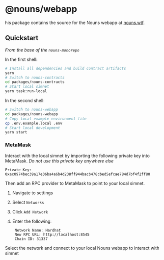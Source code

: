 # @nouns/webapp

his package contains the source for the Nouns webapp at [nouns.wtf](https://nouns.wtf).

## Quickstart

_From the base of the `nouns-monorepo`_

In the first shell:

```sh
# Install all dependencies and build contract artifacts
yarn
# Switch to nouns-contracts
cd packages/nouns-contracts
# Start local simnet
yarn task:run-local
```

In the second shell:

```sh
# Switch to nouns-webapp
cd packages/nouns-webapp
# Copy local example environment file
cp .env.example.local .env
# Start local development
yarn start
```

### MetaMask

Interact with the local simnet by importing the following private key into MetaMask. _Do not use this private key anywhere else_

```
Private Key:
0xac0974bec39a17e36ba4a6b4d238ff944bacb478cbed5efcae784d7bf4f2ff80
```

Then add an RPC provider to MetaMask to point to your local simnet.

1.  Navigate to settings
2.  Select `Networks`
3.  Click `Add Network`
4.  Enter the following:

         Network Name: Hardhat
         New RPC URL: http://localhost:8545
         Chain ID: 31337

Select the network and connect to your local Nouns webapp to interact with simnet
